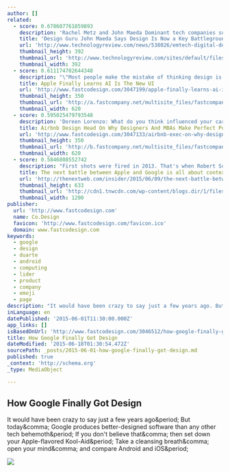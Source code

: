 ```yaml
---
author: []
related:
  - score: 0.678607761859893
    description: 'Rachel Metz and John Maeda Dominant tech companies such as Google, Facebook, and Apple are frequently described as battling to build better technology or hire the best programmers. John Maeda of venture capital firm Kleiner Perkins Caufield and Byers believes that they and other big corporations now also fight on a newer front: design.'
    title: 'Design Guru John Maeda Says Design Is Now a Key Battleground for Big Tech Companies | MIT Technology Review'
    url: 'http://www.technologyreview.com/news/538026/emtech-digital-design-is-what-differentiates-tech-companies-today/'
    thumbnail_height: 392
    thumbnail_url: 'http://www.technologyreview.com/sites/default/files/images/maedax392.jpg'
    thumbnail_width: 392
  - score: 0.611174702644348
    description: "\"Most people make the mistake of thinking design is what it looks like,\" Steve Jobs once said. \"That's not what we think design is. It's not just what it looks like and feels like. Design is how it works.\" It's an ironic quote, given the countless examples of Apple making \"how it works\" an afterthought, especially in software."
    title: Apple Finally Learns AI Is The New UI
    url: 'http://www.fastcodesign.com/3047199/apple-finally-learns-ai-is-the-new-ui'
    thumbnail_height: 350
    thumbnail_url: 'http://a.fastcompany.net/multisite_files/fastcompany/imagecache/620x350/poster/2015/06/3047199-poster-p-1-apple-finally-learns-ai-is-the-new-ui.jpg'
    thumbnail_width: 620
  - score: 0.595025479793548
    description: 'Doreen Lorenzo: What do you think influenced your career path and becoming a designer? Katie Dill: Growing up my sister and I were chopping wood, helping to build the extension on the house, taking down trees, driving cars when we were nine years old, and just playing outside in the Adirondacks, making things, like forts and whatever would come to us.'
    title: Airbnb Design Head On Why Designers And MBAs Make Perfect Power Combos
    url: 'http://www.fastcodesign.com/3047133/airbnb-exec-on-why-designers-and-mbas-make-perfect-power-combos'
    thumbnail_height: 350
    thumbnail_url: 'http://b.fastcompany.net/multisite_files/fastcompany/imagecache/620x350/poster/2015/06/3047133-poster-p-1-qa-with-airbnbs-head-of-experience-design-katie-dill.jpg'
    thumbnail_width: 620
  - score: 0.5846808552742
    description: "First shots were fired in 2013. That's when Robert Scoble published his book on the rise of contextual computing: The Age of Context , citing Google Glass as the premier device of the new era. But it's only now that Apple and Google - juggernauts defining the landscape of consumer technology - have started to move the frontlines."
    title: The next battle between Apple and Google is all about context
    url: 'http://thenextweb.com/insider/2015/06/09/the-next-battle-between-apple-and-google-will-be-all-about-context/'
    thumbnail_height: 633
    thumbnail_url: 'http://cdn1.tnwcdn.com/wp-content/blogs.dir/1/files/2015/06/apple-pay-reader.jpg'
    thumbnail_width: 1200
publisher:
  url: 'http://www.fastcodesign.com'
  name: Co.Design
  favicon: 'http://www.fastcodesign.com/favicon.ico'
  domain: www.fastcodesign.com
keywords:
  - google
  - design
  - duarte
  - android
  - computing
  - lider
  - product
  - company
  - emoji
  - page
description: "It would have been crazy to say just a few years ago. But today, Google produces better-designed software than any other tech behemoth. If you don't believe that, then set down your Apple-flavored Kool-Aid. Take a cleansing breath, open your mind, and compare Android and iOS."
inLanguage: en
datePublished: '2015-06-01T11:30:00.000Z'
app_links: []
isBasedOnUrl: 'http://www.fastcodesign.com/3046512/how-google-finally-got-design'
title: How Google Finally Got Design
dateModified: '2015-06-18T01:30:54.472Z'
sourcePath: _posts/2015-06-01-how-google-finally-got-design.md
published: true
_context: 'http://schema.org'
_type: MediaObject

---
```

<article style=""><h1>How Google Finally Got Design</h1><p>It would have been crazy to say just a few years ago&amp;period; But today&amp;comma; Google produces better-designed software than any other tech behemoth&amp;period; If you don't believe that&amp;comma; then set down your Apple-flavored Kool-Aid&amp;period; Take a cleansing breath&amp;comma; open your mind&amp;comma; and compare Android and iOS&amp;period;</p><img src="http://b.fastcompany.net/multisite_files/fastcompany/imagecache/620x350/poster/2015/05/3046512-poster-p-1-how-google-finally-got-design.jpg" /></article>
